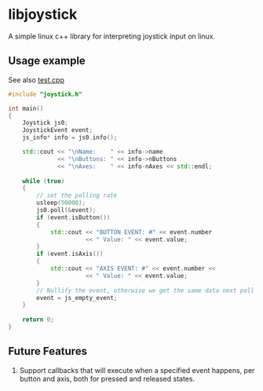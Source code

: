 # libjoystick
A simple linux c++ library for interpreting joystick input on linux.

## Usage example

See also [test.cpp](test.cpp)

```cpp
#include "joystick.h"

int main()
{
    Joystick js0;
    JoystickEvent event;
    js_info* info = js0.info();

    std::cout << "\nName:    " << info->name
              << "\nButtons: " << info->nButtons
              << "\nAxes:    " << info-nAxes << std::endl;
    
    while (true)
    {
        // set the polling rate
        usleep(50000);
        js0.poll(&event);
        if (event.isButton())
        {
            std::cout << "BUTTON EVENT: #" << event.number
                      << " Value: " << event.value;
        }
        if (event.isAxis())
        {
            std::cout << "AXIS EVENT: #" << event.number <<
                      << " Value: " << event.value;
        }
        // Nullify the event, otherwise we get the same data next poll
        event = js_empty_event;
    }
    
    return 0;
}
```

## Future Features

1. Support callbacks that will execute when a specified event happens, per button and axis, both for pressed and released states.